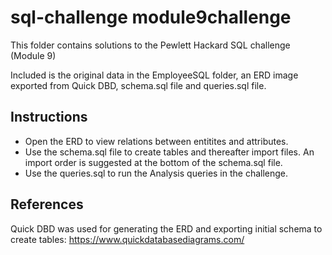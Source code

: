 # sql-challenge module9challenge

This folder contains solutions to the Pewlett Hackard SQL challenge (Module 9)

Included is the original data in the EmployeeSQL folder, an ERD image exported from Quick DBD, schema.sql file and queries.sql file.

## Instructions

* Open the ERD to view relations between entitites and attributes. 
* Use the schema.sql file to create tables and thereafter import files. An import order is suggested at the bottom of the schema.sql file.
* Use the queries.sql to run the Analysis queries in the challenge.

## References

Quick DBD was used for generating the ERD and exporting initial schema to create tables: https://www.quickdatabasediagrams.com/